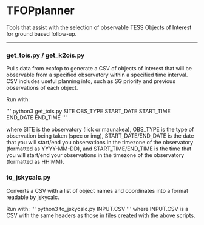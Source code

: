# TFOPplanner
Tools that assist with the selection of observable TESS Objects of Interest for ground based follow-up. 
___________________________________
### get_tois.py / get_k2ois.py
Pulls data from exofop to generate a CSV of objects of interest that will be observable from a specified observatory within a specified time interval. CSV includes useful planning info, such as SG priority and previous observations of each object.

Run with: 

'''
python3 get_tois.py SITE OBS_TYPE START_DATE START_TIME END_DATE END_TIME
'''

where SITE is the observatory (lick or maunakea), OBS_TYPE is the type of observation being taken (spec or img), START_DATE/END_DATE is the date that you will start/end you observations in the timezone of the observatory (formatted as YYYY-MM-DD), and START_TIME/END_TIME is the time that you will start/end your observations in the timezone of the observatory (formatted as HH:MM).

### to_jskycalc.py
Converts a CSV with a list of object names and coordinates into a format readable by jskycalc.

Run with:
'''
python3 to_jskycalc.py INPUT.CSV
'''
where INPUT.CSV is a CSV with the same headers as those in files created with the above scripts.
